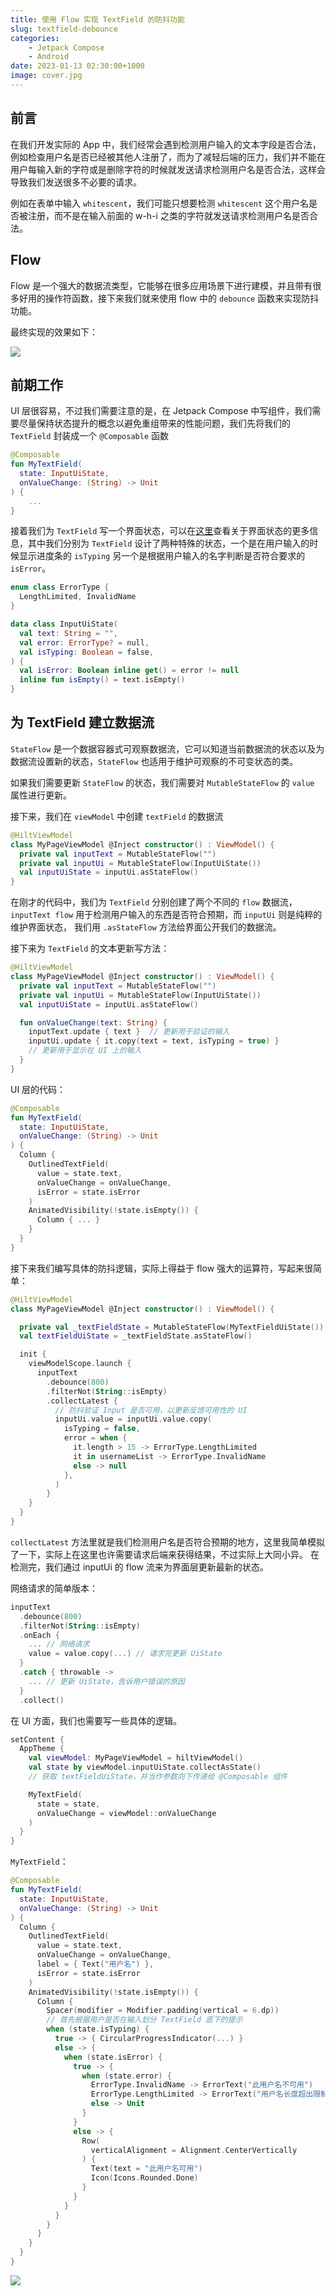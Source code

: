 ```yaml
---
title: 使用 Flow 实现 TextField 的防抖功能
slug: textfield-debounce
categories:
    - Jetpack Compose
    - Android
date: 2023-01-13 02:30:00+1000
image: cover.jpg
---
```


## 前言

在我们开发实际的 App 中，我们经常会遇到检测用户输入的文本字段是否合法，例如检查用户名是否已经被其他人注册了，而为了减轻后端的压力，我们并不能在用户每输入新的字符或是删除字符的时候就发送请求检测用户名是否合法，这样会导致我们发送很多不必要的请求。

例如在表单中输入 `whitescent`，我们可能只想要检测 `whitescent` 这个用户名是否被注册，而不是在输入前面的 w-h-i 之类的字符就发送请求检测用户名是否合法。

## Flow

Flow 是一个强大的数据流类型，它能够在很多应用场景下进行建模，并且带有很多好用的操作符函数，接下来我们就来使用 flow 中的 `debounce` 函数来实现防抖功能。

最终实现的效果如下：

![](https://raw.githubusercontent.com/whitescent/whitescent.github.io/main/content/zh-cn/post/textfield-debounce/demo.gif)

## 前期工作

UI 层很容易，不过我们需要注意的是，在 Jetpack Compose 中写组件，我们需要尽量保持状态提升的概念以避免重组带来的性能问题，我们先将我们的 `TextField` 封装成一个 `@Composable` 函数

```kotlin
@Composable
fun MyTextField(
  state: InputUiState,
  onValueChange: (String) -> Unit
) {
    ...
}
```

接着我们为 `TextField` 写一个界面状态，可以在[这里](https://developer.android.com/topic/architecture/ui-layer?hl=zh-cn#define-ui-state)查看关于界面状态的更多信息，其中我们分别为 `TextField` 设计了两种特殊的状态，一个是在用户输入的时候显示进度条的 `isTyping` 另一个是根据用户输入的名字判断是否符合要求的 `isError`。 

```kotlin
enum class ErrorType {
  LengthLimited, InvalidName
}

data class InputUiState(
  val text: String = "",
  val error: ErrorType? = null,
  val isTyping: Boolean = false,
) {
  val isError: Boolean inline get() = error != null
  inline fun isEmpty() = text.isEmpty()
}
```

## 为 TextField 建立数据流

`StateFlow` 是一个数据容器式可观察数据流，它可以知道当前数据流的状态以及为数据流设置新的状态，`StateFlow` 也适用于维护可观察的不可变状态的类。

如果我们需要更新 `StateFlow` 的状态，我们需要对 `MutableStateFlow` 的 `value` 属性进行更新。

接下来，我们在 `viewModel` 中创建 `textField` 的数据流

```kotlin
@HiltViewModel
class MyPageViewModel @Inject constructor() : ViewModel() {
  private val inputText = MutableStateFlow("")
  private val inputUi = MutableStateFlow(InputUiState())
  val inputUiState = inputUi.asStateFlow()
}
```

在刚才的代码中，我们为 `TextField` 分别创建了两个不同的 `flow` 数据流，`inputText flow` 用于检测用户输入的东西是否符合预期，而 `inputUi` 则是纯粹的维护界面状态，
我们用 `.asStateFlow` 方法给界面公开我们的数据流。


接下来为 `TextField` 的文本更新写方法：

```kotlin
@HiltViewModel
class MyPageViewModel @Inject constructor() : ViewModel() {
  private val inputText = MutableStateFlow("")
  private val inputUi = MutableStateFlow(InputUiState())
  val inputUiState = inputUi.asStateFlow()

  fun onValueChange(text: String) {
    inputText.update { text }  // 更新用于验证的输入
    inputUi.update { it.copy(text = text, isTyping = true) } 
    // 更新用于显示在 UI 上的输入
  }
}
```

UI 层的代码：

```kotlin
@Composable
fun MyTextField(
  state: InputUiState,
  onValueChange: (String) -> Unit
) {
  Column {
    OutlinedTextField(
      value = state.text,
      onValueChange = onValueChange,
      isError = state.isError
    )
    AnimatedVisibility(!state.isEmpty()) {
      Column { ... }
    }
  }
}
```

接下来我们编写具体的防抖逻辑，实际上得益于 flow 强大的运算符，写起来很简单：

```kotlin
@HiltViewModel
class MyPageViewModel @Inject constructor() : ViewModel() {

  private val _textFieldState = MutableStateFlow(MyTextFieldUiState())
  val textFieldUiState = _textFieldState.asStateFlow()

  init {
    viewModelScope.launch {
      inputText
        .debounce(800)
        .filterNot(String::isEmpty)
        .collectLatest {
          // 防抖验证 Input 是否可用，以更新反馈可用性的 UI
          inputUi.value = inputUi.value.copy(
            isTyping = false,
            error = when {
              it.length > 15 -> ErrorType.LengthLimited
              it in usernameList -> ErrorType.InvalidName
              else -> null
            },
          )
        }
    }
  }
}
```

`collectLatest` 方法里就是我们检测用户名是否符合预期的地方，这里我简单模拟了一下，实际上在这里也许需要请求后端来获得结果，不过实际上大同小异。
在检测完，我们通过 inputUi 的 flow 流来为界面层更新最新的状态。

网络请求的简单版本：

```kotlin
inputText
  .debounce(800)
  .filterNot(String::isEmpty)
  .onEach {
    ... // 网络请求
    value = value.copy(...) // 请求完更新 UiState
  }
  .catch { throwable ->
    ... // 更新 UiState，告诉用户错误的原因
  }
  .collect()
```

在 UI 方面，我们也需要写一些具体的逻辑。

```kotlin
setContent {
  AppTheme {
    val viewModel: MyPageViewModel = hiltViewModel()
    val state by viewModel.inputUiState.collectAsState()
    // 获取 textFieldUiState，并当作参数向下传递给 @Composable 组件

    MyTextField(
      state = state,
      onValueChange = viewModel::onValueChange
    )
  }
}
```

`MyTextField`：

```kotlin
@Composable
fun MyTextField(
  state: InputUiState,
  onValueChange: (String) -> Unit
) {
  Column {
    OutlinedTextField(
      value = state.text,
      onValueChange = onValueChange,
      label = { Text("用户名") },
      isError = state.isError
    )
    AnimatedVisibility(!state.isEmpty()) {
      Column {
        Spacer(modifier = Modifier.padding(vertical = 6.dp))
        // 首先根据用户是否在输入划分 TextField 底下的提示
        when (state.isTyping) {
          true -> { CircularProgressIndicator(...) }
          else -> {
            when (state.isError) {
              true -> {
                when (state.error) {
                  ErrorType.InvalidName -> ErrorText("此用户名不可用")
                  ErrorType.LengthLimited -> ErrorText("用户名长度超出限制")
                  else -> Unit
                }
              }
              else -> {
                Row(
                  verticalAlignment = Alignment.CenterVertically
                ) {
                  Text(text = "此用户名可用")
                  Icon(Icons.Rounded.Done)
                }
              }
            }
          }
        }
      }
    }
  }
}
```

![](https://raw.githubusercontent.com/whitescent/whitescent.github.io/main/content/zh-cn/post/textfield-debounce/demo.gif)

